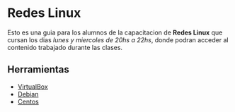 # Redes Linux

Esto es una guia para los alumnos de la capacitacion de __Redes Linux__ que cursan los dias _lunes y miercoles de 20hs a 22hs_, donde podran acceder al contenido trabajado durante las clases.

## Herramientas

* [VirtualBox](https://www.virtualbox.org/)
* [Debian](https://debian.org)
* [Centos](https://centos.org)